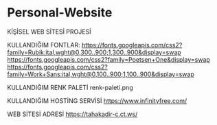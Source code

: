 # Personal-Website

KİŞİSEL WEB SİTESİ PROJESİ

KULLANDIĞIM FONTLAR:
    https://fonts.googleapis.com/css2?family=Rubik:ital,wght@0,300..900;1,300..900&display=swap
    https://fonts.googleapis.com/css2?family=Poetsen+One&display=swap
    https://fonts.googleapis.com/css2?family=Work+Sans:ital,wght@0,100..900;1,100..900&display=swap

KULLANDIĞIM RENK PALETİ
    renk-paleti.png

KULLANDIĞIM HOSTİNG SERVİSİ
    https://www.infinityfree.com/

WEB SİTESİ ADRESİ
    https://tahakadir-c.ct.ws/